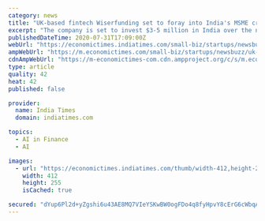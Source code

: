 ```yaml
---
category: news
title: "UK-based fintech Wiserfunding set to foray into India's MSME credit market"
excerpt: "The company is set to invest $3-5 million in India over the next three years to tailor credit risk models specifically towards Indian SMEs to reach an accuracy level above 80 per cent, Wiserfundings CEO and co-founder Gabriele Sabato,"
publishedDateTime: 2020-07-31T17:09:00Z
webUrl: "https://economictimes.indiatimes.com/small-biz/startups/newsbuzz/uk-based-fintech-wiserfunding-set-to-foray-into-indias-msme-credit-market/articleshow/77289894.cms"
ampWebUrl: "https://m.economictimes.com/small-biz/startups/newsbuzz/uk-based-fintech-wiserfunding-set-to-foray-into-indias-msme-credit-market/amp_articleshow/77289894.cms"
cdnAmpWebUrl: "https://m-economictimes-com.cdn.ampproject.org/c/s/m.economictimes.com/small-biz/startups/newsbuzz/uk-based-fintech-wiserfunding-set-to-foray-into-indias-msme-credit-market/amp_articleshow/77289894.cms"
type: article
quality: 42
heat: 42
published: false

provider:
  name: India Times
  domain: indiatimes.com

topics:
  - AI in Finance
  - AI

images:
  - url: "https://economictimes.indiatimes.com/thumb/width-412,height-255,imgsize-222772,msid-57496446/6-habits-that-are-holding-you-back-from-being-rich-and-successful.jpg"
    width: 412
    height: 255
    isCached: true

secured: "dYup6Pl2d+yZgshi6u43AE8MQ7VIeYSKwBW0ogFDo4q8fyHpvY8cErG6cWbqA1d9M7ZjZJfV+qoMiwAEDefbswO007QCAe60JdJ/dw7m2q22X4bJI1//Vzvkf0TSLytrjLJq4ACdikps6ZgF+k/rOZjqpA7kSMJnJbTlbeACzymzcm46e770bk9C0kM8B4/aI4bbTyPJ/q9H6uK3y6C5Tsb0qDJjZGsPuzAVapEf2hhURFznPBkXBq8rCvim571Q1HuGYuLGx8QPrNMOWGtSD9vKpRs87eHZ5ypgsOSXF2cPIxcZrulJR8qvLHb8qSymhjzfXTPedqFM486fh/egrQ==;d6zhlV2BXwfp5qoq7eV4Dw=="
---
```


